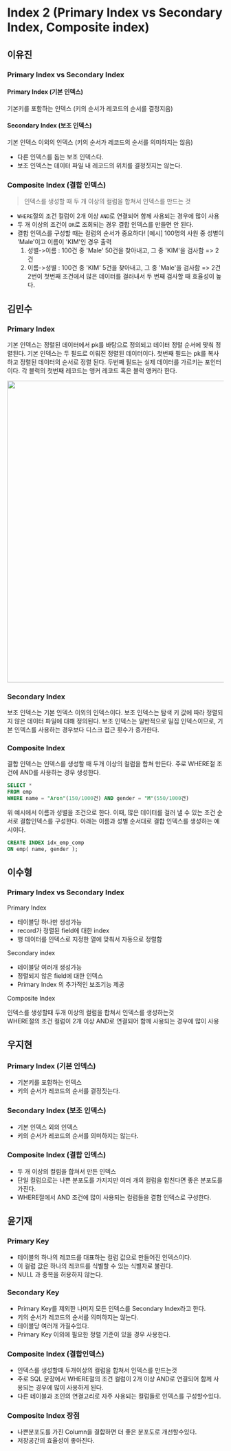 # Index 2 (Primary Index vs Secondary Index, Composite index)
## 이유진
### Primary Index vs Secondary Index
#### Primary Index (기본 인덱스)
기본키를 포함하는 인덱스 (키의 순서가 레코드의 순서를 결정지음)

#### Secondary Index (보조 인덱스)
기본 인덱스 이외의 인덱스 (키의 순서가 레코드의 순서를 의미하지는 않음)
- 다른 인덱스를 돕는 보조 인덱스다. 
- 보조 인덱스는 데이터 파일 내 레코드의 위치를 결정짓지는 않는다.

### Composite Index (결합 인덱스)
> 인덱스를 생성할 때 두 개 이상의 컬럼을 합쳐서 인덱스를 만드는 것
- `WHERE`절의 조건 컬럼이 2개 이상 `AND`로 연결되어 함께 사용되는 경우에 많이 사용
- 두 개 이상의 조건이 `OR`로 조회되는 경우 결합 인덱스를 만들면 안 된다.
- 결합 인덱스를 구성할 때는 컬럼의 순서가 중요하다!
    [예시] 100명의 사원 중 성별이 'Male'이고 이름이 'KIM'인 경우 출력
    1) 성별->이름 : 100건 중 'Male' 50건을 찾아내고, 그 중 'KIM'을 검사함 => 2건
    2) 이름->성별 : 100건 중 'KIM' 5건을 찾아내고, 그 중 'Male'을 검사함 => 2건
    2번이 첫번째 조건에서 많은 데이터를 걸러내서 두 번째 검사할 때 효율성이 높다.

## 김민수

### Primary Index

기본 인덱스는 정렬된 데이터에서 pk를 바탕으로 정의되고 데이터 정렬 순서에 맞춰 정렬된다. 기본 인덱스는 두 필드로 이뤄진 정렬된 데이터이다. 첫번째 필드는 pk를 복사하고 정렬된 데이터의 순서로 정렬 된다. 두번째 필드는 실제 데이터를 가르키는 포인터이다. 각 블럭의 첫번째 레코드는 앵커 레코드 혹은 블럭 앵커라 한다.

<img src="https://codingexplained.com/wp-content/uploads/2012/05/primary-index1.jpg" style width="700"/>

### Secondary Index

보조 인덱스는 기본 인덱스 이외의 인덱스이다. 보조 인덱스는 탐색 키 값에 따라 정렬되지 않은 데이터 파일에 대해 정의된다. 보조 인덱스는 일반적으로 밀집 인덱스이므로,  기본 인덱스를 사용하는 경우보다 디스크 접근 횟수가 증가한다.

### Composite Index

결합 인덱스는 인덱스를 생성할 때 두개 이상의 컬럼을 합쳐 만든다. 주로 WHERE절 조건에 AND를 사용하는 경우 생성한다.

``` sql
SELECT *
FROM emp
WHERE name = "Aron"(150/1000건) AND gender = "M"(550/1000건)
```

위 예시에서 이름과 성별을 조건으로 한다. 이때, 많은 데이터를 걸러 낼 수 있는 조건 순서로 결합인덱스를 구성한다. 아래는 이름과 성별 순서대로 결합 인덱스를 생성하는 예시이다.

``` sql
CREATE INDEX idx_emp_comp
ON emp( name, gender );
```

## 이수형

### Primary Index vs Secondary Index

Primary Index

- 테이블당 하나만 생성가능
- record가 정렬된 field에 대한 index
- 행 데이터를 인덱스로 지정한 열에 맞춰서 자동으로 정렬함

Secondary index

- 테이블당 여러개 생성가능
- 정렬되지 않은 field에 대한 인덱스
- Primary Index 의 추가적인 보조기능 제공

Composite Index

인덱스를 생성할때 두개 이상의 컬럼을 합쳐서 인덱스를 생성하는것<br/>
WHERE절의 조건 컬럼이 2개 이상 AND로 연결되어 함께 사용되는 경우에 많이 사용

## 우지현

### Primary Index (기본 인덱스)

- 기본키를 포함하는 인덱스
- 키의 순서가 레코드의 순서를 결정짓는다.

### Secondary Index (보조 인덱스)

- 기본 인덱스 외의 인덱스
- 키의 순서가 레코드의 순서를 의미하지는 않는다.

### Composite Index (결합 인덱스)

- 두 개 이상의 컬럼을 합쳐서 만든 인덱스
- 단일 컬럼으로는 나쁜 분포도를 가지지만 여러 개의 컬럼을 합친다면 좋은 분포도를 가진다.
- WHERE절에서 AND 조건에 많이 사용되는 컬럼들을 결합 인덱스로 구성한다.



## 윤기재
### Primary Key
- 테이블의 하나의 레코드를 대표하는 컬럼 값으로 만들어진 인덱스이다.
- 이 컬럼 값은 하나의 레코드를 식별할 수 있는 식별자로 불린다.
- NULL 과 중복을 허용하지 않는다.


### Secondary Key
- Primary Key를 제외한 나머지 모든 인덱스를 Secondary Index라고 한다.
- 키의 순서가 레코드의 순서를 의미하지는 않는다.
- 테이블당 여러개 가질수있다.
- Primary Key 이외에 필요한 정렬 기준이 있을 경우 사용한다.


### Composite Index (결합인덱스)
- 인덱스를 생성할때 두개이상의 컬럼을 합쳐서 인덱스를 만드는것
- 주로 SQL 문장에서 WHERE절의 조건 컬럼이 2개 이상 AND로 연결되어 함께 사용되는 경우에 많이 사용하게 된다.
- 다른 테이블과 조인의 연결고리로 자주 사용되는 컬럼들로 인덱스를 구성할수있다.

### Composite Index 장점
- 나쁜분포도를 가진 Column을 결합하면 더 좋은 분포도로 개선할수있다.
- 저장공간의 효율성이 좋아진다.
